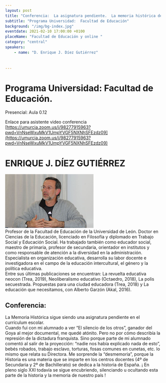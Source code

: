 ```yaml
---
layout: post
title: "Conferencia:  La asignatura pendiente.  La memoria histórica democrática en los libros de texto escolares"
subtitle: "Programa Universidad:  Facultad de Educación"
background: "/img/bg-index.jpg"
eventdate: 2021-02-10 17:00:00 +0100
placeName: "Facultad de Educación y online "
category: "central"
speakers:
    - name: "D. Enrique J. Díez Gutiérrez"

   
---
```

# Programa Universidad:  Facultad de Educación.  
Presencial:  Aula 0.12

Enlace para asistente video conferencia [https://umurcia.zoom.us/j/98277915963?pwd=VnNseWxuMkV1UmpYVGF5NXNhSFEzdz09](https://umurcia.zoom.us/j/98277915963?pwd=VnNseWxuMkV1UmpYVGF5NXNhSFEzdz09) 

# ENRIQUE J. DÍEZ GUTIÉRREZ
![cartel](/img/posts/diezgutierrez.png)  
Profesor de la Facultad de Educación de la Universidad de León. Doctor en Ciencias de la Educación, licenciado en Filosofía y diplomado en Trabajo Social y Educación Social. Ha trabajado también como educador social, maestro de primaria, profesor de secundaria, orientador en institutos y como responsable de atención a la diversidad en la administración. Especialista en organización educativa, desarrolla su labor docente e investigadora en el campo de la educación intercultural, el género y la política educativa.  
Entre sus últimas publicaciones se encuentran: La revuelta educativa neocon (Trea, 2019), Neoliberalismo educativo (Octaedro, 2018), La polis secuestrada. Propuestas para una ciudad educadora (Trea, 2018) y La educación que necesitamos, con Alberto Garzón (Akal, 2016).


## Conferencia:  
La Memoria Histórica sigue siendo una asignatura pendiente en el currículum escolar.  
Cuando fui con mi alumnado a ver “El silencio de los otros”, ganador del Goya al mejor documental, me quedé atónito. Pero no por cómo describía la represión de la dictadura franquista. Sino porque parte de mi alumnado comentó al salir de la proyección: “nadie nos había explicado nada de esto”, bebés robados, trabajo esclavo, torturas, fosas comunes en cunetas, etc. lo mismo que relata su Directora.
Me sorprende la “desmemoria”, porque la Historia es una materia que se imparte en los centros docentes (4º de Secundaria y 2º de Bachillerato) se dedica a la historia de España.
¡ En pleno siglo XXI todavía se sigue encubriendo, silenciando u ocultando esta parte de la historia y la memoria de nuestro país !
